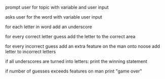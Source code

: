 prompt user for topic with variable and user input

asks user for the word with variable user input

for each letter in word
  add an underscore

for every correct letter guess
  add the letter to the correct area
 
for every incorrect guess add an extra feature on the man onto noose
  add letter to incorrect letters
  
if all underscores are turned into letters:
  print the winning statement
 
if number of guesses exceeds features on man
  print "game over"
